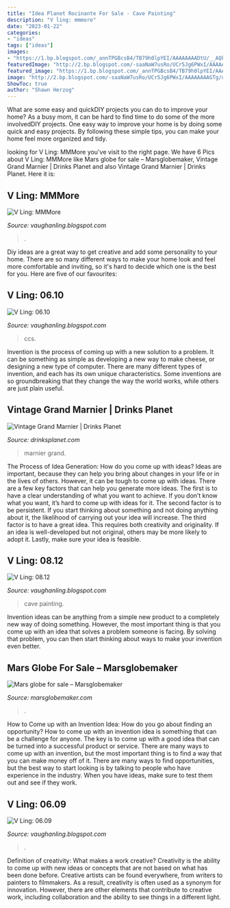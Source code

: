 ```yaml
---
title: "Idea Planet Rocinante For Sale - Cave Painting"
description: "V ling: mmmore"
date: "2023-01-22"
categories:
- "ideas"
tags: ["ideas"]
images:
- "https://1.bp.blogspot.com/_annTPGBcsB4/TB79h0lpYEI/AAAAAAAADtU/__AQk0mLx9Q/s400/IMGP3364.JPG"
featuredImage: "http://2.bp.blogspot.com/-saaNaW7usRo/UCr5Jg6PWxI/AAAAAAAAGTg/q2XaGsCZPPA/s1600/Cave.jpg"
featured_image: "https://1.bp.blogspot.com/_annTPGBcsB4/TB79h0lpYEI/AAAAAAAADtU/__AQk0mLx9Q/s400/IMGP3364.JPG"
image: "http://2.bp.blogspot.com/-saaNaW7usRo/UCr5Jg6PWxI/AAAAAAAAGTg/q2XaGsCZPPA/s1600/Cave.jpg"
ShowToc: true
author: "Shawn Herzog"
---
```



What are some easy and quickDIY projects you can do to improve your home?
As a busy mom, it can be hard to find time to do some of the more involvedDIY projects. One easy way to improve your home is by doing some quick and easy projects. By following these simple tips, you can make your home feel more organized and tidy.

	

		
looking for V Ling: MMMore you've visit to the right page. We have 6 Pics about V Ling: MMMore like Mars globe for sale – Marsglobemaker, Vintage Grand Marnier | Drinks Planet and also Vintage Grand Marnier | Drinks Planet. Here it is:
		
    
## V Ling: MMMore

<img loading=lazy src="http://3.bp.blogspot.com/_annTPGBcsB4/TB78Q1lzXzI/AAAAAAAADss/p6mDZcXIE_8/s400/IMGP3246.JPG" onerror="this.onerror=null;this.src='https://tse4.mm.bing.net/th?id=OIP.VAZUiSvs2gejbwtePI_nZwAAAA&amp;pid=15.1';" alt="V Ling: MMMore">

_Source: vaughanling.blogspot.com_

>. 

	

Diy ideas are a great way to get creative and add some personality to your home. There are so many different ways to make your home look and feel more comfortable and inviting, so it's hard to decide which one is the best for you. Here are five of our favourites:

    
## V Ling: 06.10

<img loading=lazy src="https://1.bp.blogspot.com/_annTPGBcsB4/TB79h0lpYEI/AAAAAAAADtU/__AQk0mLx9Q/s400/IMGP3364.JPG" onerror="this.onerror=null;this.src='https://tse2.mm.bing.net/th?id=OIP.oemxM436bpz39-qRsVrz0AAAAA&amp;pid=15.1';" alt="V Ling: 06.10">

_Source: vaughanling.blogspot.com_

>ccs. 

	

Invention is the process of coming up with a new solution to a problem. It can be something as simple as developing a new way to make cheese, or designing a new type of computer. There are many different types of invention, and each has its own unique characteristics. Some inventions are so groundbreaking that they change the way the world works, while others are just plain useful.

    
## Vintage Grand Marnier | Drinks Planet

<img loading=lazy src="https://decg5lu73tfmh.cloudfront.net/drinksplanet.com/images/fbfiles/images/IMG_0458_v_1475850606.jpg" onerror="this.onerror=null;this.src='https://tse1.mm.bing.net/th?id=OIP.4qL6v-qxDCCKfRq7nhD2awHaJ4&amp;pid=15.1';" alt="Vintage Grand Marnier | Drinks Planet">

_Source: drinksplanet.com_

>marnier grand. 

	

The Process of Idea Generation: How do you come up with ideas?
Ideas are important, because they can help you bring about changes in your life or in the lives of others. However, it can be tough to come up with ideas. There are a few key factors that can help you generate more ideas. The first is to have a clear understanding of what you want to achieve. If you don’t know what you want, it’s hard to come up with ideas for it. The second factor is to be persistent. If you start thinking about something and not doing anything about it, the likelihood of carrying out your idea will increase. The third factor is to have a great idea. This requires both creativity and originality. If an idea is well-developed but not original, others may be more likely to adopt it. Lastly, make sure your idea is feasible.

    
## V Ling: 08.12

<img loading=lazy src="http://2.bp.blogspot.com/-saaNaW7usRo/UCr5Jg6PWxI/AAAAAAAAGTg/q2XaGsCZPPA/s1600/Cave.jpg" onerror="this.onerror=null;this.src='https://tse1.mm.bing.net/th?id=OIP.xcAJkesWmCUplWkhhBmOSgHaD1&amp;pid=15.1';" alt="V Ling: 08.12">

_Source: vaughanling.blogspot.com_

>cave painting. 

	

Invention ideas can be anything from a simple new product to a completely new way of doing something. However, the most important thing is that you come up with an idea that solves a problem someone is facing. By solving that problem, you can then start thinking about ways to make your invention even better.

    
## Mars Globe For Sale – Marsglobemaker

<img loading=lazy src="https://marsglobemaker.com/images/2020/08/08/img_9614_.jpg" onerror="this.onerror=null;this.src='https://tse2.mm.bing.net/th?id=OIP.axZzqS41m6WariTUzO8JPQHaIp&amp;pid=15.1';" alt="Mars globe for sale – Marsglobemaker">

_Source: marsglobemaker.com_

>. 

	

How to Come up with an Invention Idea: How do you go about finding an opportunity?
How to come up with an invention idea is something that can be a challenge for anyone. The key is to come up with a good idea that can be turned into a successful product or service. There are many ways to come up with an invention, but the most important thing is to find a way that you can make money off of it. There are many ways to find opportunities, but the best way to start looking is by talking to people who have experience in the industry. When you have ideas, make sure to test them out and see if they work.

    
## V Ling: 06.09

<img loading=lazy src="http://2.bp.blogspot.com/_annTPGBcsB4/SkhQ83yEddI/AAAAAAAACUQ/EpKoyYhbiFE/s400/DSCI0207.JPG" onerror="this.onerror=null;this.src='https://tse4.mm.bing.net/th?id=OIP.dDpJJqPOlZ_6R91tZBti9QAAAA&amp;pid=15.1';" alt="V Ling: 06.09">

_Source: vaughanling.blogspot.com_

>. 

	

Definition of creativity: What makes a work creative?
Creativity is the ability to come up with new ideas or concepts that are not based on what has been done before. Creative artists can be found everywhere, from writers to painters to filmmakers. As a result, creativity is often used as a synonym for innovation. However, there are other elements that contribute to creative work, including collaboration and the ability to see things in a different light.

